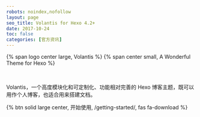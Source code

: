 ```yaml
---
robots: noindex,nofollow
layout: page
seo_title: Volantis for Hexo 4.2+
date: 2017-10-24
toc: false
categories: [官方资讯]
---
```


<p>
{% span logo center large, Volantis %}
{% span center small, A Wonderful Theme for Hexo %}
</p>
<br>

Volantis，一个高度模块化和可定制化、功能相对完善的 Hexo 博客主题，既可以用作个人博客，也适合用来搭建文档。

{% btn solid large center, 开始使用, /getting-started/, fas fa-download %}
